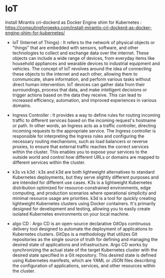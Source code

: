# IoT

Install Mirantis cri-dockerd as Docker Engine shim for Kubernetes :
https://computingforgeeks.com/install-mirantis-cri-dockerd-as-docker-engine-shim-for-kubernetes/

- IoT (Internet of Things) :
    It refers to the network of physical objects or "things" that are embedded with sensors, software, and other technologies to collect and exchange data over the internet. These objects can include a wide range of devices, from everyday items like household appliances and wearable devices to industrial equipment and vehicles.
  The concept of IoT revolves around the idea of connecting these objects to the internet and each other, allowing them to communicate, share information, and perform various tasks without direct human intervention. IoT devices can gather data from their surroundings, process that data, and make intelligent decisions or trigger actions based on the data they receive. This can lead to increased efficiency, automation, and improved experiences in various domains.

- Ingress Controller :
    It provides a way to define rules for routing incoming traffic to different services based on the incoming request's hostname or path. In other words, an Ingress acts as a traffic controller, directing incoming requests to the appropriate service.
    The Ingress controller is responsible for interpreting the Ingress rules and configuring the necessary routing mechanisms, such as load balancers or reverse proxies, to ensure that external traffic reaches the correct services within the cluster.
    This enables you to expose your services to the outside world and control how different URLs or domains are mapped to different services within the cluster.

- k3s vs k3d :
    k3s and k3d are both lightweight alternatives to standard Kubernetes deployments, but they serve slightly different purposes and are intended for different use cases.
    K3s is a lightweight Kubernetes distribution optimized for resource-constrained environments, edge computing, and production scenarios where operational simplicity and minimal resource usage are priorities.
    k3d is a tool for quickly creating lightweight Kubernetes clusters using Docker containers. It's primarily designed for development and testing, allowing you to easily create isolated Kubernetes environments on your local machine.

- algo CD :
    Argo CD is an open-source declarative GitOps continuous delivery tool designed to automate the deployment of applications to Kubernetes clusters. GitOps is a methodology that utilizes Git repositories as the single source of truth for defining and managing the desired state of applications and infrastructure.
    Argo CD works by synchronizing the actual state of the target Kubernetes cluster with the desired state specified in a Git repository. This desired state is defined using Kubernetes manifests, which are YAML or JSON files describing the configuration of applications, services, and other resources within the cluster.
